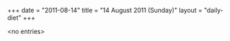 +++
date = "2011-08-14"
title = "14 August 2011 (Sunday)"
layout = "daily-diet"
+++


\<no entries\>
